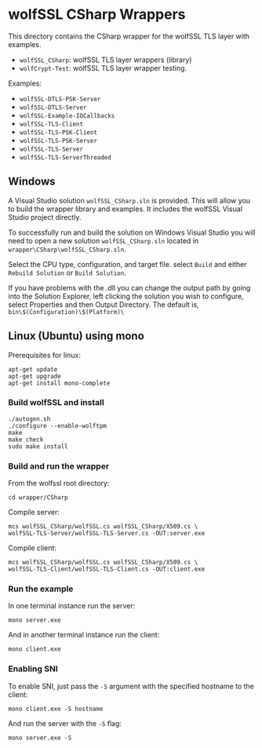 # wolfSSL CSharp Wrappers

This directory contains the CSharp wrapper for the wolfSSL TLS layer with examples.

* `wolfSSL_CSharp`: wolfSSL TLS layer wrappers (library)
* `wolfCrypt-Test`: wolfSSL TLS layer wrapper testing.

Examples:
* `wolfSSL-DTLS-PSK-Server`
* `wolfSSL-DTLS-Server`
* `wolfSSL-Example-IOCallbacks`
* `wolfSSL-TLS-Client`
* `wolfSSL-TLS-PSK-Client`
* `wolfSSL-TLS-PSK-Server`
* `wolfSSL-TLS-Server`
* `wolfSSL-TLS-ServerThreaded`

## Windows

A Visual Studio solution `wolfSSL_CSharp.sln` is provided. This will allow you
to build the wrapper library and examples. It includes the wolfSSL Visual Studio
project directly.

To successfully run and build the solution on Windows Visual Studio you will
need to open a new solution `wolfSSL_CSharp.sln` located in `wrapper\CSharp\wolfSSL_CSharp.sln`.

Select the CPU type, configuration, and target file.
select `Build` and either `Rebuild Solution` or `Build Solution`.

If you have problems with the .dll you can change the output path by going into
the Solution Explorer, left clicking the solution you wish to configure, select
Properties and then Output Directory.
The default is, `bin\$(Configuration)\$(Platform)\`

## Linux (Ubuntu) using mono

Prerequisites for linux:

```
apt-get update
apt-get upgrade
apt-get install mono-complete
```

### Build wolfSSL and install

```
./autogen.sh
./configure --enable-wolftpm
make
make check
sudo make install
```

### Build and run the wrapper

From the wolfssl root directory:

```
cd wrapper/CSharp
```

Compile server:

```
mcs wolfSSL_CSharp/wolfSSL.cs wolfSSL_CSharp/X509.cs \
wolfSSL-TLS-Server/wolfSSL-TLS-Server.cs -OUT:server.exe
```

Compile client:

```
mcs wolfSSL_CSharp/wolfSSL.cs wolfSSL_CSharp/X509.cs \
wolfSSL-TLS-Client/wolfSSL-TLS-Client.cs -OUT:client.exe
```

### Run the example

In one terminal instance run the server:

```
mono server.exe
```

And in another terminal instance run the client:

```
mono client.exe
```

### Enabling SNI

To enable SNI, just pass the `-S` argument with the specified hostname to the client:

```
mono client.exe -S hostname
```

And run the server with the `-S` flag:

```
mono server.exe -S
```
